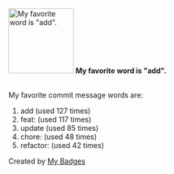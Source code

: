 <img src="https://my-badges.github.io/my-badges/favorite-word.png" alt="My favorite word is &quot;add&quot;." title="My favorite word is &quot;add&quot;." width="128">
<strong>My favorite word is &quot;add&quot;.</strong>
<br><br>

My favorite commit message words are:

1. add (used 127 times)
2. feat: (used 117 times)
3. update (used 85 times)
4. chore: (used 48 times)
5. refactor: (used 42 times)


Created by <a href="https://github.com/my-badges/my-badges">My Badges</a>